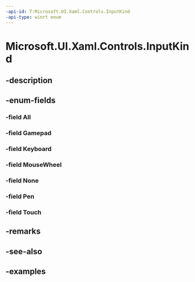 ```yaml
---
-api-id: T:Microsoft.UI.Xaml.Controls.InputKind
-api-type: winrt enum
---
```


# Microsoft.UI.Xaml.Controls.InputKind

<!--
public enum InputKind
-->


## -description

## -enum-fields

### -field All

### -field Gamepad

### -field Keyboard

### -field MouseWheel

### -field None

### -field Pen

### -field Touch

## -remarks

## -see-also

## -examples


